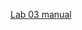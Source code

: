 [Lab 03 manual ](https://ctihe-my.sharepoint.com/:b:/r/personal/garrickho_tutor_hkct_edu_hk/Documents/202209_03cit4057/lab/lab_03.00_0.pdf?csf=1&web=1&e=rLFG2e)

